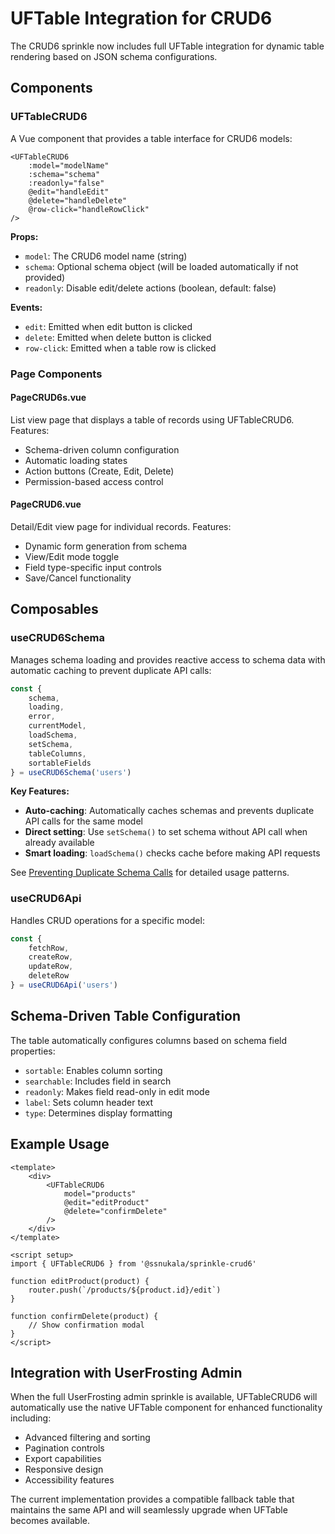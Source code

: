 # UFTable Integration for CRUD6

The CRUD6 sprinkle now includes full UFTable integration for dynamic table rendering based on JSON schema configurations.

## Components

### UFTableCRUD6
A Vue component that provides a table interface for CRUD6 models:

```vue
<UFTableCRUD6
    :model="modelName"
    :schema="schema"
    :readonly="false"
    @edit="handleEdit"
    @delete="handleDelete"
    @row-click="handleRowClick"
/>
```

**Props:**
- `model`: The CRUD6 model name (string)
- `schema`: Optional schema object (will be loaded automatically if not provided)
- `readonly`: Disable edit/delete actions (boolean, default: false)

**Events:**
- `edit`: Emitted when edit button is clicked
- `delete`: Emitted when delete button is clicked
- `row-click`: Emitted when a table row is clicked

### Page Components

#### PageCRUD6s.vue
List view page that displays a table of records using UFTableCRUD6. Features:
- Schema-driven column configuration
- Automatic loading states
- Action buttons (Create, Edit, Delete)
- Permission-based access control

#### PageCRUD6.vue  
Detail/Edit view page for individual records. Features:
- Dynamic form generation from schema
- View/Edit mode toggle
- Field type-specific input controls
- Save/Cancel functionality

## Composables

### useCRUD6Schema
Manages schema loading and provides reactive access to schema data with automatic caching to prevent duplicate API calls:

```typescript
const { 
    schema, 
    loading, 
    error, 
    currentModel,
    loadSchema,
    setSchema,
    tableColumns,
    sortableFields
} = useCRUD6Schema('users')
```

**Key Features:**
- **Auto-caching**: Automatically caches schemas and prevents duplicate API calls for the same model
- **Direct setting**: Use `setSchema()` to set schema without API call when already available
- **Smart loading**: `loadSchema()` checks cache before making API requests

See [Preventing Duplicate Schema Calls](./Preventing-Duplicate-Schema-Calls.md) for detailed usage patterns.

### useCRUD6Api
Handles CRUD operations for a specific model:

```typescript
const {
    fetchRow,
    createRow,
    updateRow,
    deleteRow
} = useCRUD6Api('users')
```

## Schema-Driven Table Configuration

The table automatically configures columns based on schema field properties:

- `sortable`: Enables column sorting
- `searchable`: Includes field in search
- `readonly`: Makes field read-only in edit mode
- `label`: Sets column header text
- `type`: Determines display formatting

## Example Usage

```vue
<template>
    <div>
        <UFTableCRUD6
            model="products"
            @edit="editProduct"
            @delete="confirmDelete"
        />
    </div>
</template>

<script setup>
import { UFTableCRUD6 } from '@ssnukala/sprinkle-crud6'

function editProduct(product) {
    router.push(`/products/${product.id}/edit`)
}

function confirmDelete(product) {
    // Show confirmation modal
}
</script>
```

## Integration with UserFrosting Admin

When the full UserFrosting admin sprinkle is available, UFTableCRUD6 will automatically use the native UFTable component for enhanced functionality including:

- Advanced filtering and sorting
- Pagination controls
- Export capabilities
- Responsive design
- Accessibility features

The current implementation provides a compatible fallback table that maintains the same API and will seamlessly upgrade when UFTable becomes available.